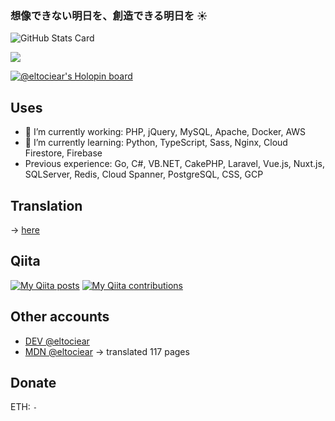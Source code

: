 ### 想像できない明日を、創造できる明日を ☀

![GitHub Stats Card](https://github-readme-stats.vercel.app/api?username=eltociear&count_private=true&theme=merko&show_icons=true&count_private=true&sanitize=true)

![](https://visitor-badge.laobi.icu/badge?page_id=eltociear.readme)


[![@eltociear's Holopin board](https://holopin.me/eltociear)](https://holopin.io/@eltociear)

## Uses
- 🔭 I’m currently working: PHP, jQuery, MySQL, Apache, Docker, AWS
- 🌱 I’m currently learning: Python, TypeScript, Sass, Nginx, Cloud Firestore, Firebase
- Previous experience: Go, C#, VB.NET, CakePHP, Laravel, Vue.js, Nuxt.js, SQLServer, Redis, Cloud Spanner, PostgreSQL, CSS, GCP

## Translation
-> [here](https://github.com/eltociear/translations/blob/main/README.md)

## Qiita
[![My Qiita posts](https://qiita-badge.apiapi.app/s/eltociear/posts.svg)](http://qiita.com/eltociear)
[![My Qiita contributions](https://qiita-badge.apiapi.app/s/eltociear/contributions.svg)](http://qiita.com/eltociear)

## Other accounts
* [DEV @eltociear](https://dev.to/eltociear)
* [MDN @eltociear](https://wiki.developer.mozilla.org/ja/profiles/eltociear) -> translated 117 pages

## Donate
ETH: `-`

<!--
**eltociear/eltociear** is a ✨ _special_ ✨ repository because its `README.md` (this file) appears on your GitHub profile.

Here are some ideas to get you started:

- 🔭 I’m currently working on ...
- 🌱 I’m currently learning ...
- 👯 I’m looking to collaborate on ...
- 🤔 I’m looking for help with ...
- 💬 Ask me about ...
- 📫 How to reach me: ...
- 😄 Pronouns: ...
- ⚡ Fun fact: ...
-->
